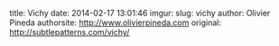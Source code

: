 title: Vichy
date: 2014-02-17 13:01:46
imgur: 
slug: vichy
author: Olivier Pineda
authorsite: http://www.olivierpineda.com
original: http://subtlepatterns.com/vichy/
